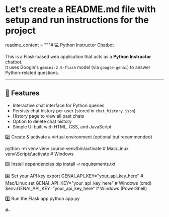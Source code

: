 # Let's create a README.md file with setup and run instructions for the project
readme_content = """# 💻 Python Instructor Chatbot

This is a Flask-based web application that acts as a **Python Instructor** chatbot.  
It uses Google's `gemini-2.5-flash` model (via `google-genai`) to answer Python-related questions.

---

## 🚀 Features
- Interactive chat interface for Python queries
- Persists chat history per user (stored in `chat_history.json`)
- History page to view all past chats
- Option to delete chat history
- Simple UI built with HTML, CSS, and JavaScript

2️⃣ Create & activate a virtual environment (optional but recommended)

python -m venv venv
source venv/bin/activate   # Mac/Linux
venv\\Scripts\\activate    # Windows


3️⃣ Install dependencies
pip install -r requirements.txt


4️⃣ Set your API key
export GENAI_API_KEY="your_api_key_here"   # Mac/Linux
set GENAI_API_KEY="your_api_key_here"      # Windows (cmd)
$env:GENAI_API_KEY="your_api_key_here"     # Windows (PowerShell)


5️⃣ Run the Flask app
python app.py

#- 



